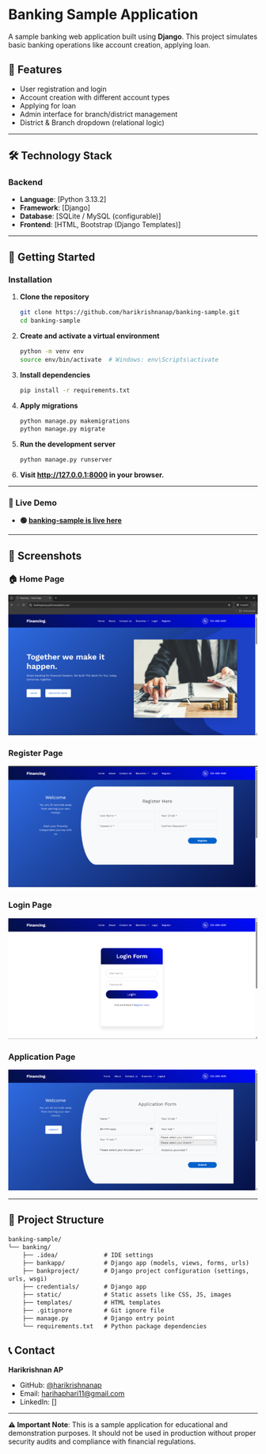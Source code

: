 # Banking Sample Application

A sample banking web application built using **Django**. This project simulates basic banking operations like account creation, applying loan.

## 🚀 Features

- User registration and login
- Account creation with different account types
- Applying for loan
- Admin interface for branch/district management
- District & Branch dropdown (relational logic)

---
## 🛠️ Technology Stack

### Backend
- **Language**: [Python 3.13.2]
- **Framework**: [Django]
- **Database**: [SQLite / MySQL (configurable)]
- **Frontend**: [HTML, Bootstrap (Django Templates)]
---
## 🚀 Getting Started

### Installation

1. **Clone the repository**
   ```bash
   git clone https://github.com/harikrishnanap/banking-sample.git
   cd banking-sample
   ```

2. **Create and activate a virtual environment**
   ```bash
   python -m venv env
   source env/bin/activate  # Windows: env\Scripts\activate


3. **Install dependencies**
   ```bash
   pip install -r requirements.txt
   ```

4. **Apply migrations**
   ```bash
   python manage.py makemigrations
   python manage.py migrate
   ```

5. **Run the development server**
   ```bash
   python manage.py runserver
   ```

6. **Visit http://127.0.0.1:8000 in your browser.**

---
### 🚀 Live Demo
  - **🟢 [banking-sample is live here](https://bankingsamp.pythonanywhere.com/)**
---
## 📸 Screenshots

### 🏠 Home Page
![Home Page](banking/screenshots/bank-home1.png)

###  Register Page
![Register Page](banking/screenshots/bank-register.png)

###  Login Page
![Login Page](banking/screenshots/bank-login.png)

###  Application Page
![Application Page](banking/screenshots/bank-application.png)

---

## 📁 Project Structure

```
banking-sample/
└── banking/
    ├── .idea/             # IDE settings 
    ├── bankapp/           # Django app (models, views, forms, urls)
    ├── bankproject/       # Django project configuration (settings, urls, wsgi)
    ├── credentials/       # Django app
    ├── static/            # Static assets like CSS, JS, images
    ├── templates/         # HTML templates
    ├── .gitignore         # Git ignore file
    ├── manage.py          # Django entry point
    └── requirements.txt   # Python package dependencies
```

## 📞 Contact

**Harikrishnan AP**
- GitHub: [@harikrishnanap](https://github.com/harikrishnanap)
- Email: harihaphari11@gmail.com
- LinkedIn: []
---

**⚠️ Important Note**: This is a sample application for educational and demonstration purposes. It should not be used in production without proper security audits and compliance with financial regulations.
